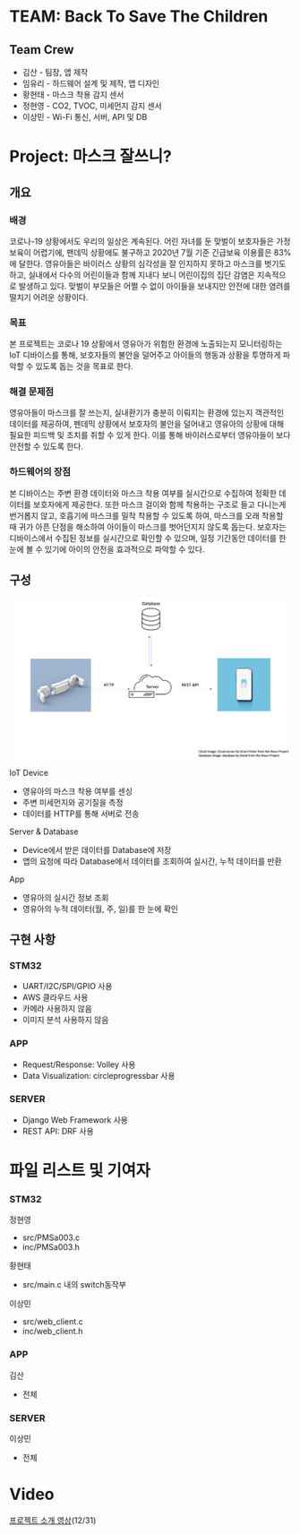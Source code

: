 # TEAM: Back To Save The Children

## Team Crew
- 김산 - 팀장, 앱 제작
- 임유리 - 하드웨어 설계 및 제작, 앱 디자인
- 황현태 - 마스크 착용 감지 센서
- 정현영 - CO2, TVOC, 미세먼지 감지 센서
- 이상민 - Wi-Fi 통신, 서버, API 및 DB

# Project: 마스크 잘쓰니?

## 개요

### 배경
코로나-19 상황에서도 우리의 일상은 계속된다. 어린 자녀를 둔 맞벌이 보호자들은 가정 보육이 어렵기에, 팬데믹 상황에도 불구하고 2020년 7월 기준 긴급보육 이용률은 83%에 달한다. 영유아들은 바이러스 상황의 심각성을 잘 인지하지 못하고 마스크를 벗기도 하고, 실내에서 다수의 어린이들과 함께 지내다 보니 어린이집의 집단 감염은 지속적으로 발생하고 있다. 맞벌이 부모들은 어쩔 수 없이 아이들을 보내지만 안전에 대한 염려를 떨치기 어려운 상황이다.

### 목표
본 프로젝트는 코로나 19 상황에서 영유아가 위험한 환경에 노출되는지 모니터링하는 IoT 디바이스를 통해, 보호자들의 불안을 덜어주고 아이들의 행동과 상황을 투명하게 파악할 수 있도록 돕는 것을 목표로 한다.

### 해결 문제점
영유아들이 마스크를 잘 쓰는지, 실내환기가 충분히 이뤄지는 환경에 있는지 객관적인 데이터를 제공하여, 펜데믹 상황에서 보호자의 불안을 덜어내고 영유아의 상황에 대해 필요한 피드백 및 조치를 취할 수 있게 한다. 이를 통해 바이러스로부터 영유아들이 보다 안전할 수 있도록 한다.

### 하드웨어의 장점
본 디바이스는 주변 환경 데이터와 마스크 착용 여부를 실시간으로 수집하여 정확한 데이터를 보호자에게 제공한다. 또한 마스크 걸이와 함께 착용하는 구조로 들고 다니는게 번거롭지 않고, 호흡기에 마스크를 밀착 착용할 수 있도록 하여, 마스크를 오래 착용할 때 귀가 아픈 단점을 해소하여 아이들이 마스크를 벗어던지지 않도록 돕는다. 보호자는 디바이스에서 수집된 정보를 실시간으로 확인할 수 있으며, 일정 기간동안 데이터를 한 눈에 볼 수 있기에 아이의 안전을 효과적으로 파악할 수 있다.

## 구성
![system diagram](/static/img/system_diagram_.png)

IoT Device
- 영유아의 마스크 착용 여부를 센싱
- 주변 미세먼지와 공기질을 측정
- 데이터를 HTTP를 통해 서버로 전송

Server & Database
- Device에서 받은 데이터를 Database에 저장
- 앱의 요청에 따라 Database에서 데이터를 조회하여 실시간, 누적 데이터를 반환

App
- 영유아의 실시간 정보 조회
- 영유아의 누적 데이터(월, 주, 일)를 한 눈에 확인

## 구현 사항
### STM32
- UART/I2C/SPI/GPIO 사용
- AWS 클라우드 사용
- 카메라 사용하지 않음
- 이미지 분석 사용하지 않음

### APP
- Request/Response: Volley 사용
- Data Visualization: circleprogressbar 사용

### SERVER
- Django Web Framework 사용
- REST API: DRF 사용
# 파일 리스트 및 기여자
### STM32 
정현영
- src/PMSa003.c
- inc/PMSa003.h

황현태
- src/main.c 내의 switch동작부

이상민
- src/web_client.c
- inc/web_client.h

### APP
김산
- 전체
### SERVER
이상민
- 전체

# Video
[프로젝트 소개 영상](https://drive.google.com/file/d/1Z890NY2dW3wbAvrJFsnleTbYB6IOTEOy/view?usp=sharing)(12/31)
